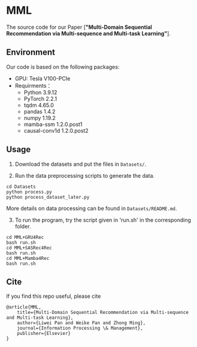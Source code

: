 # MML

The source code for our Paper [**"Multi-Domain Sequential Recommendation via Multi-sequence  and Multi-task Learning"**].


## Environment

Our code is based on the following packages:
- GPU: Tesla V100-PCIe
- Requirments： 
   - Python 3.9.12
   - PyTorch 2.2.1
   - tqdm 4.65.0
   - pandas 1.4.2
   - numpy 1.19.2
   - mamba-ssm 1.2.0.post1
   - causal-conv1d 1.2.0.post2


## Usage

1. Download the datasets and put the files in `Datasets/`.

2. Run the data preprocessing scripts to generate the data. 
``` 
cd Datasets
python process.py 
python process_dataset_later.py
```
More details on data processing can be found in `Datasets/README.md`.

3. To run the program, try the script given in 'run.sh' in the corresponding folder.
``` 
cd MML+GRU4Rec
bash run.sh 
cd MML+SASRec4Rec
bash run.sh 
cd MML+Mamba4Rec
bash run.sh 
```

## Cite

If you find this repo useful, please cite
```
@article{MML,
	title={Multi-Domain Sequential Recommendation via Multi-sequence and Multi-task Learning},
	author={Liwei Pan and Weike Pan and Zhong Ming},
	journal={Information Processing \& Management},
	publisher={Elsevier}
}
```
